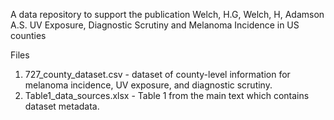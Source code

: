 
A data repository to support the publication Welch, H.G, Welch, H, Adamson A.S. UV Exposure, Diagnostic Scrutiny and
Melanoma Incidence in US counties

Files
1. 727_county_dataset.csv - dataset of county-level information for melanoma incidence, UV exposure, and diagnostic scrutiny. 
2. Table1_data_sources.xlsx - Table 1 from the main text which contains dataset metadata. 

